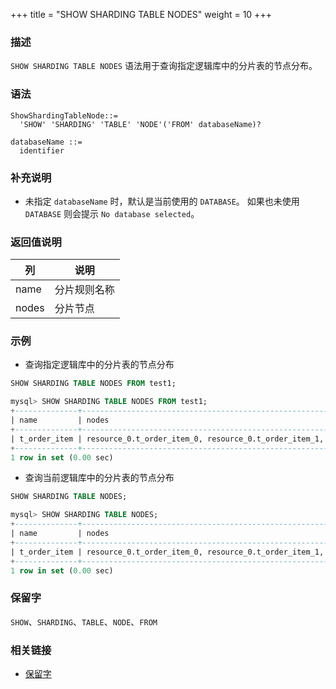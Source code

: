 +++
title = "SHOW SHARDING TABLE NODES"
weight = 10
+++

### 描述

`SHOW SHARDING TABLE NODES` 语法用于查询指定逻辑库中的分片表的节点分布。

### 语法

```
ShowShardingTableNode::=
  'SHOW' 'SHARDING' 'TABLE' 'NODE'('FROM' databaseName)?

databaseName ::=
  identifier
```

### 补充说明

- 未指定 `databaseName` 时，默认是当前使用的 `DATABASE`。 如果也未使用 `DATABASE` 则会提示 `No database selected`。

### 返回值说明

| 列     | 说明          |
| ------| --------------|
| name  | 分片规则名称    |
| nodes | 分片节点       |

### 示例

- 查询指定逻辑库中的分片表的节点分布

```sql
SHOW SHARDING TABLE NODES FROM test1;
```

```sql
mysql> SHOW SHARDING TABLE NODES FROM test1;
+--------------+------------------------------------------------------------------------------------------------------------+
| name         | nodes                                                                                                      |
+--------------+------------------------------------------------------------------------------------------------------------+
| t_order_item | resource_0.t_order_item_0, resource_0.t_order_item_1, resource_1.t_order_item_0, resource_1.t_order_item_1 |
+--------------+------------------------------------------------------------------------------------------------------------+
1 row in set (0.00 sec)
```

- 查询当前逻辑库中的分片表的节点分布

```sql
SHOW SHARDING TABLE NODES;
```

```sql
mysql> SHOW SHARDING TABLE NODES;
+--------------+------------------------------------------------------------------------------------------------------------+
| name         | nodes                                                                                                      |
+--------------+------------------------------------------------------------------------------------------------------------+
| t_order_item | resource_0.t_order_item_0, resource_0.t_order_item_1, resource_1.t_order_item_0, resource_1.t_order_item_1 |
+--------------+------------------------------------------------------------------------------------------------------------+
1 row in set (0.00 sec)
```

### 保留字

`SHOW`、`SHARDING`、`TABLE`、`NODE`、`FROM`

### 相关链接

- [保留字](/cn/reference/distsql/syntax/reserved-word/)

